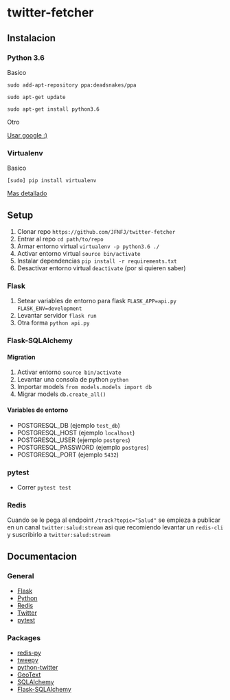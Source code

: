 # twitter-fetcher

## Instalacion

### Python 3.6

Basico

`sudo add-apt-repository ppa:deadsnakes/ppa`

`sudo apt-get update`

`sudo apt-get install python3.6`

Otro

[Usar google :)](https://askubuntu.com/questions/865554/how-do-i-install-python-3-6-using-apt-get)

### Virtualenv

Basico

`[sudo] pip install virtualenv`

[Mas detallado](https://virtualenv.pypa.io/en/stable/installation/)

## Setup

1. Clonar repo `https://github.com/JFNFJ/twitter-fetcher`
2. Entrar al repo `cd path/to/repo`
3. Armar entorno virtual `virtualenv -p python3.6 ./`
4. Activar entorno virtual `source bin/activate`
5. Instalar dependencias `pip install -r requirements.txt`
6. Desactivar entorno virtual `deactivate` (por si quieren saber)

### Flask

1. Setear variables de entorno para flask `FLASK_APP=api.py` `FLASK_ENV=development`
2. Levantar servidor `flask run`
3. Otra forma `python api.py`

### Flask-SQLAlchemy

#### Migration

1. Activar entorno `source bin/activate`
2. Levantar una consola de python `python`
3. Importar models `from models.models import db`
4. Migrar models `db.create_all()`

#### Variables de entorno

* POSTGRESQL_DB (ejemplo `test_db`)
* POSTGRESQL_HOST (ejemplo `localhost`)
* POSTGRESQL_USER (ejemplo `postgres`)
* POSTGRESQL_PASSWORD (ejemplo `postgres`)
* POSTGRESQL_PORT (ejemplo `5432`)

### pytest

* Correr `pytest test`

### Redis

Cuando se le pega al endpoint `/track?topic="Salud"` se empieza a publicar en un canal `twitter:salud:stream` 
asi que recomiendo levantar un `redis-cli` y suscribirlo a `twitter:salud:stream` 
 
## Documentacion

### General

* [Flask](http://flask.pocoo.org/docs/1.0/)
* [Python](https://docs.python.org/3/)
* [Redis](https://redis.io/documentation)
* [Twitter](https://developer.twitter.com/en/docs)
* [pytest](https://docs.pytest.org/en/latest/)

### Packages

* [redis-py](https://redis-py.readthedocs.io/en/latest/)
* [tweepy](http://tweepy.readthedocs.io/en/v3.5.0/)
* [python-twitter](https://python-twitter.readthedocs.io/en/latest/getting_started.html)
* [GeoText](http://geotext.readthedocs.io/en/latest/installation.html)
* [SQLAlchemy](http://docs.sqlalchemy.org/en/latest/)
* [Flask-SQLAlchemy](http://flask-sqlalchemy.pocoo.org/2.3/)
